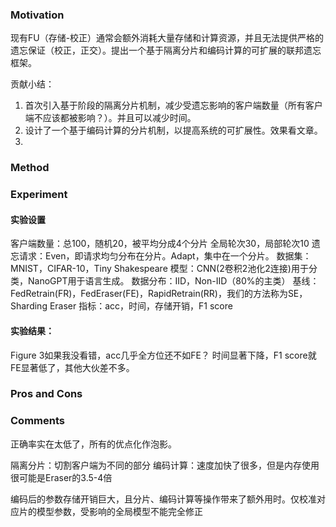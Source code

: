### Motivation
现有FU（存储-校正）通常会额外消耗大量存储和计算资源，并且无法提供严格的遗忘保证（校正，正交）。提出一个基于隔离分片和编码计算的可扩展的联邦遗忘框架。

贡献小结：
1. 首次引入基于阶段的隔离分片机制，减少受遗忘影响的客户端数量（所有客户端不应该都被影响？）。并且可以减少时间。
2. 设计了一个基于编码计算的分片机制，以提高系统的可扩展性。效果看文章。
3. 
### Method

### Experiment
#### 实验设置
客户端数量：总100，随机20，被平均分成4个分片
全局轮次30，局部轮次10
遗忘请求：Even，即请求均匀分布在分片。Adapt，集中在一个分片。
数据集：MNIST，CIFAR-10，Tiny Shakespeare
模型：CNN(2卷积2池化2连接)用于分类，NanoGPT用于语言生成。
数据分布：IID，Non-IID（80%的主类）
基线：FedRetrain(FR)，FedEraser(FE)，RapidRetrain(RR)，我们的方法称为SE，Sharding Eraser
指标：acc，时间，存储开销，F1 score

#### 实验结果：
Figure 3如果我没看错，acc几乎全方位还不如FE？
时间显著下降，F1 score就FE显著低了，其他大伙差不多。

### Pros and Cons

### Comments
正确率实在太低了，所有的优点化作泡影。

隔离分片：切割客户端为不同的部分
编码计算：速度加快了很多，但是内存使用很可能是Eraser的3.5-4倍

编码后的参数存储开销巨大，且分片、编码计算等操作带来了额外用时。仅校准对应片的模型参数，受影响的全局模型不能完全修正